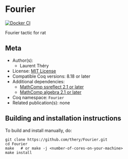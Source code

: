 <!---
This file was generated from `meta.yml`, please do not edit manually.
Follow the instructions on https://github.com/coq-community/templates to regenerate.
--->
# Fourier

[![Docker CI][docker-action-shield]][docker-action-link]

[docker-action-shield]: https://github.com/thery/Fourier/workflows/Docker%20CI/badge.svg?branch=master
[docker-action-link]: https://github.com/thery/Fourier/actions?query=workflow:"Docker%20CI"




Fourier tactic for rat

## Meta

- Author(s):
  - Laurent Théry
- License: [MIT License](LICENSE)
- Compatible Coq versions: 8.18 or later
- Additional dependencies:
  - [MathComp ssreflect 2.1 or later](https://math-comp.github.io)
  - [MathComp algebra 2.1 or later](https://math-comp.github.io)
- Coq namespace: `Fourier`
- Related publication(s): none

## Building and installation instructions

To build and install manually, do:

``` shell
git clone https://github.com/thery/Fourier.git
cd Fourier
make   # or make -j <number-of-cores-on-your-machine> 
make install
```



